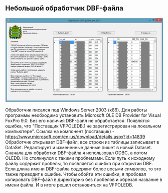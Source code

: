 ## Небольшой обработчик DBF-файла
![Image alt](https://github.com/valerymamontov/screenshots/blob/master/EditDBF.png)

Обработчик писался под Windows Server 2003 (x86).
Для работы программы необходимо установить Microsoft OLE DB Provider for Visual FoxPro 9.0.
Без его наличия DBF-файл не обработается. Появлятся ошибка, что "Поставщик VFPOLEDB.1 не зарегистрирован на локальном компьютере".
Ссылка на компонент (поставщик) - https://www.microsoft.com/en-us/download/details.aspx?id=14839
Обработчик открывает DBF-файл, все строки из таблицы записывает в DataSet. Редактирует и измененные данные пишет в новый Dataset.
Сначала для обработки DBF-файла я использовал ODBC, а потом OLEDB.
Но столкнулся с такими проблемами. Если путь к исходному файлу содержит пробелы, то появляется ошибка при открытии DBF.
Если длина имени DBF-файла содержит более восьми символов, то это также приводит к ошибке.
Чтобы обойти эти ошибки, я пробовал копировать DBF-файл в директорию без пробелов и обрезал название в имени файла.
И в итоге решил остановиться на VFPOLEDB.
